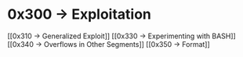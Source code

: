 # 0x300 -> Exploitation
[[0x310 -> Generalized Exploit]]
[[0x330 -> Experimenting with BASH]]
[[0x340 -> Overflows in Other Segments]]
[[0x350 -> Format]]